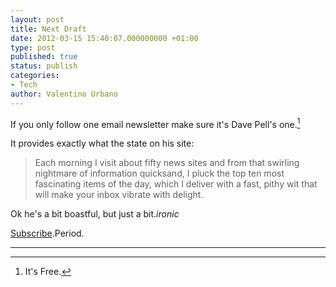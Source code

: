 ```yaml
---
layout: post
title: Next Draft
date: 2012-03-15 15:40:07.000000000 +01:00
type: post
published: true
status: publish
categories:
- Tech
author: Valentino Urbano 
---
```


If you only follow one email newsletter make sure it's Dave Pell's one.[^1]

It provides exactly what the state on his site:

> Each morning I visit about fifty news sites and from that swirling nightmare of information quicksand, I pluck the top ten most fascinating items of the day, which I deliver with a fast, pithy wit that will make your inbox vibrate with delight.

Ok he's a bit boastful, but just a bit._ironic_

[Subscribe][1].Period.

  
---

[^1]: It's Free.


[1]: http://nextdraft.com
